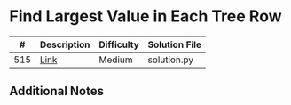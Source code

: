 # Find Largest Value in Each Tree Row
|#|Description|Difficulty|Solution File|
|-|-|-|-|
|515|[Link](https://leetcode.com/problems/find-largest-value-in-each-tree-row/)|Medium|solution.py|

## Additional Notes
